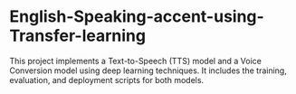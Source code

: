 # English-Speaking-accent-using-Transfer-learning

This project implements a Text-to-Speech (TTS) model and a Voice Conversion model using deep learning techniques. It includes the training, evaluation, and deployment scripts for both models.
